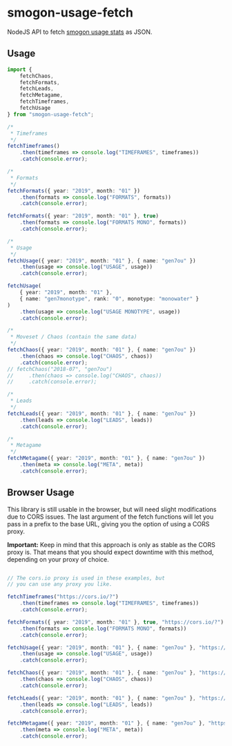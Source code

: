 # smogon-usage-fetch

NodeJS API to fetch [smogon usage stats](http://www.smogon.com/stats/) as JSON.

## Usage

```typescript
import {
    fetchChaos,
    fetchFormats,
    fetchLeads,
    fetchMetagame,
    fetchTimeframes,
    fetchUsage
} from "smogon-usage-fetch";

/*
 * Timeframes
 */
fetchTimeframes()
    .then(timeframes => console.log("TIMEFRAMES", timeframes))
    .catch(console.error);

/*
 * Formats
 */
fetchFormats({ year: "2019", month: "01" })
    .then(formats => console.log("FORMATS", formats))
    .catch(console.error);

fetchFormats({ year: "2019", month: "01" }, true)
    .then(formats => console.log("FORMATS MONO", formats))
    .catch(console.error);

/*
 * Usage
 */
fetchUsage({ year: "2019", month: "01" }, { name: "gen7ou" })
    .then(usage => console.log("USAGE", usage))
    .catch(console.error);

fetchUsage(
    { year: "2019", month: "01" },
    { name: "gen7monotype", rank: "0", monotype: "monowater" }
)
    .then(usage => console.log("USAGE MONOTYPE", usage))
    .catch(console.error);

/*
 * Moveset / Chaos (contain the same data)
 */
fetchChaos({ year: "2019", month: "01" }, { name: "gen7ou" })
    .then(chaos => console.log("CHAOS", chaos))
    .catch(console.error);
// fetchChaos("2018-07", "gen7ou")
//     .then(chaos => console.log("CHAOS", chaos))
//     .catch(console.error);

/*
 * Leads
 */
fetchLeads({ year: "2019", month: "01" }, { name: "gen7ou" })
    .then(leads => console.log("LEADS", leads))
    .catch(console.error);

/*
 * Metagame
 */
fetchMetagame({ year: "2019", month: "01" }, { name: "gen7ou" })
    .then(meta => console.log("META", meta))
    .catch(console.error);


```

## Browser Usage

This library is still usable in the browser, but will need slight modifications due to CORS issues. The last argument of the fetch functions will let you pass in a prefix to the base URL, giving you the option of using a CORS proxy. 

**Important:** Keep in mind that this approach is only as stable as the CORS proxy is. That means that you should expect downtime with this method, depending on your proxy of choice.

```typescript

// The cors.io proxy is used in these examples, but
// you can use any proxy you like.

fetchTimeframes("https://cors.io/?")
    .then(timeframes => console.log("TIMEFRAMES", timeframes))
    .catch(console.error);

fetchFormats({ year: "2019", month: "01" }, true, "https://cors.io/?")
    .then(formats => console.log("FORMATS MONO", formats))
    .catch(console.error);

fetchUsage({ year: "2019", month: "01" }, { name: "gen7ou" }, "https://cors.io/?")
    .then(usage => console.log("USAGE", usage))
    .catch(console.error);

fetchChaos({ year: "2019", month: "01" }, { name: "gen7ou" }, "https://cors.io/?")
    .then(chaos => console.log("CHAOS", chaos))
    .catch(console.error);

fetchLeads({ year: "2019", month: "01" }, { name: "gen7ou" }, "https://cors.io/?")
    .then(leads => console.log("LEADS", leads))
    .catch(console.error);

fetchMetagame({ year: "2019", month: "01" }, { name: "gen7ou" }, "https://cors.io/?")
    .then(meta => console.log("META", meta))
    .catch(console.error);


```
